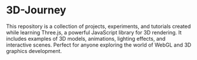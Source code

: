 # 3D-Journey
This repository is a collection of projects, experiments, and tutorials created while learning Three.js, a powerful JavaScript library for 3D rendering. It includes examples of 3D models, animations, lighting effects, and interactive scenes. Perfect for anyone exploring the world of WebGL and 3D graphics development.
